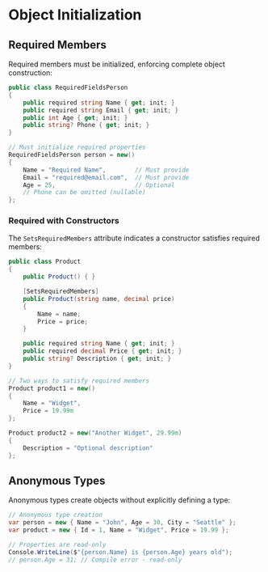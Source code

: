 # Object Initialization
## Required Members

Required members must be initialized, enforcing complete object construction:

```csharp
public class RequiredFieldsPerson
{
    public required string Name { get; init; }
    public required string Email { get; init; }
    public int Age { get; init; }
    public string? Phone { get; init; }
}

// Must initialize required properties
RequiredFieldsPerson person = new()
{
    Name = "Required Name",        // Must provide
    Email = "required@email.com",  // Must provide
    Age = 25,                      // Optional
    // Phone can be omitted (nullable)
};
```

### Required with Constructors

The `SetsRequiredMembers` attribute indicates a constructor satisfies required members:

```csharp
public class Product
{
    public Product() { }

    [SetsRequiredMembers]
    public Product(string name, decimal price)
    {
        Name = name;
        Price = price;
    }

    public required string Name { get; init; }
    public required decimal Price { get; init; }
    public string? Description { get; init; }
}

// Two ways to satisfy required members
Product product1 = new()
{
    Name = "Widget",
    Price = 19.99m
};

Product product2 = new("Another Widget", 29.99m)
{
    Description = "Optional description"
};
```

## Anonymous Types

Anonymous types create objects without explicitly defining a type:

```csharp
// Anonymous type creation
var person = new { Name = "John", Age = 30, City = "Seattle" };
var product = new { Id = 1, Name = "Widget", Price = 19.99 };

// Properties are read-only
Console.WriteLine($"{person.Name} is {person.Age} years old");
// person.Age = 31; // Compile error - read-only
```
